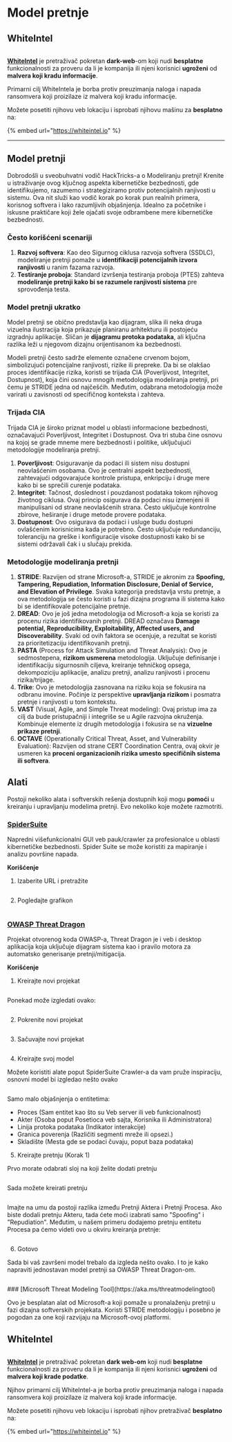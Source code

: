 # Model pretnje

## WhiteIntel

<figure><img src=".gitbook/assets/image (1224).png" alt=""><figcaption></figcaption></figure>

[**WhiteIntel**](https://whiteintel.io) je pretraživač pokretan **dark-web**-om koji nudi **besplatne** funkcionalnosti za proveru da li je kompanija ili njeni korisnici **ugroženi** od **malvera koji kradu informacije**.

Primarni cilj WhiteIntela je borba protiv preuzimanja naloga i napada ransomvera koji proizilaze iz malvera koji kradu informacije.

Možete posetiti njihovu veb lokaciju i isprobati njihovu mašinu za **besplatno** na:

{% embed url="https://whiteintel.io" %}

---

## Model pretnji

Dobrodošli u sveobuhvatni vodič HackTricks-a o Modeliranju pretnji! Krenite u istraživanje ovog ključnog aspekta kibernetičke bezbednosti, gde identifikujemo, razumemo i strategiziramo protiv potencijalnih ranjivosti u sistemu. Ova nit služi kao vodič korak po korak pun realnih primera, korisnog softvera i lako razumljivih objašnjenja. Idealno za početnike i iskusne praktičare koji žele ojačati svoje odbrambene mere kibernetičke bezbednosti.

### Često korišćeni scenariji

1. **Razvoj softvera**: Kao deo Sigurnog ciklusa razvoja softvera (SSDLC), modeliranje pretnji pomaže u **identifikaciji potencijalnih izvora ranjivosti** u ranim fazama razvoja.
2. **Testiranje proboja**: Standard izvršenja testiranja proboja (PTES) zahteva **modeliranje pretnji kako bi se razumele ranjivosti sistema** pre sprovođenja testa.

### Model pretnji ukratko

Model pretnji se obično predstavlja kao dijagram, slika ili neka druga vizuelna ilustracija koja prikazuje planiranu arhitekturu ili postojeću izgradnju aplikacije. Sličan je **dijagramu protoka podataka**, ali ključna razlika leži u njegovom dizajnu orijentisanom ka bezbednosti.

Modeli pretnji često sadrže elemente označene crvenom bojom, simbolizujući potencijalne ranjivosti, rizike ili prepreke. Da bi se olakšao proces identifikacije rizika, koristi se trijada CIA (Poverljivost, Integritet, Dostupnost), koja čini osnovu mnogih metodologija modeliranja pretnji, pri čemu je STRIDE jedna od najčešćih. Međutim, odabrana metodologija može varirati u zavisnosti od specifičnog konteksta i zahteva.

### Trijada CIA

Trijada CIA je široko priznat model u oblasti informacione bezbednosti, označavajući Poverljivost, Integritet i Dostupnost. Ova tri stuba čine osnovu na kojoj se grade mneme mere bezbednosti i politike, uključujući metodologije modeliranja pretnji.

1. **Poverljivost**: Osiguravanje da podaci ili sistem nisu dostupni neovlašćenim osobama. Ovo je centralni aspekt bezbednosti, zahtevajući odgovarajuće kontrole pristupa, enkripciju i druge mere kako bi se sprečili curenje podataka.
2. **Integritet**: Tačnost, doslednost i pouzdanost podataka tokom njihovog životnog ciklusa. Ovaj princip osigurava da podaci nisu izmenjeni ili manipulisani od strane neovlašćenih strana. Često uključuje kontrolne zbirove, heširanje i druge metode provere podataka.
3. **Dostupnost**: Ovo osigurava da podaci i usluge budu dostupni ovlašćenim korisnicima kada je potrebno. Često uključuje redundanciju, toleranciju na greške i konfiguracije visoke dostupnosti kako bi se sistemi održavali čak i u slučaju prekida.

### Metodologije modeliranja pretnji

1. **STRIDE**: Razvijen od strane Microsoft-a, STRIDE je akronim za **Spoofing, Tampering, Repudiation, Information Disclosure, Denial of Service, and Elevation of Privilege**. Svaka kategorija predstavlja vrstu pretnje, a ova metodologija se često koristi u fazi dizajna programa ili sistema kako bi se identifikovale potencijalne pretnje.
2. **DREAD**: Ovo je još jedna metodologija od Microsoft-a koja se koristi za procenu rizika identifikovanih pretnji. DREAD označava **Damage potential, Reproducibility, Exploitability, Affected users, and Discoverability**. Svaki od ovih faktora se ocenjuje, a rezultat se koristi za prioritetizaciju identifikovanih pretnji.
3. **PASTA** (Process for Attack Simulation and Threat Analysis): Ovo je sedmostepena, **rizikom usmerena** metodologija. Uključuje definisanje i identifikaciju sigurnosnih ciljeva, kreiranje tehničkog opsega, dekompoziciju aplikacije, analizu pretnji, analizu ranjivosti i procenu rizika/trijage.
4. **Trike**: Ovo je metodologija zasnovana na riziku koja se fokusira na odbranu imovine. Počinje iz perspektive **upravljanja rizikom** i posmatra pretnje i ranjivosti u tom kontekstu.
5. **VAST** (Visual, Agile, and Simple Threat modeling): Ovaj pristup ima za cilj da bude pristupačniji i integriše se u Agile razvojna okruženja. Kombinuje elemente iz drugih metodologija i fokusira se na **vizuelne prikaze pretnji**.
6. **OCTAVE** (Operationally Critical Threat, Asset, and Vulnerability Evaluation): Razvijen od strane CERT Coordination Centra, ovaj okvir je usmeren ka **proceni organizacionih rizika umesto specifičnih sistema ili softvera**.

## Alati

Postoji nekoliko alata i softverskih rešenja dostupnih koji mogu **pomoći** u kreiranju i upravljanju modelima pretnji. Evo nekoliko koje možete razmotriti.

### [SpiderSuite](https://github.com/3nock/SpiderSuite)

Napredni višefunkcionalni GUI veb pauk/crawler za profesionalce u oblasti kibernetičke bezbednosti. Spider Suite se može koristiti za mapiranje i analizu površine napada.

**Korišćenje**

1. Izaberite URL i pretražite

<figure><img src="../.gitbook/assets/threatmodel_spidersuite_1.png" alt=""><figcaption></figcaption></figure>

2. Pogledajte grafikon

<figure><img src="../.gitbook/assets/threatmodel_spidersuite_2.png" alt=""><figcaption></figcaption></figure>

### [OWASP Threat Dragon](https://github.com/OWASP/threat-dragon/releases)

Projekat otvorenog koda OWASP-a, Threat Dragon je i veb i desktop aplikacija koja uključuje dijagram sistema kao i pravilo motora za automatsko generisanje pretnji/mitigacija.

**Korišćenje**

1. Kreirajte novi projekat

<figure><img src="../.gitbook/assets/create_new_project_1.jpg" alt=""><figcaption></figcaption></figure>

Ponekad može izgledati ovako:

<figure><img src="../.gitbook/assets/1_threatmodel_create_project.jpg" alt=""><figcaption></figcaption></figure>

2. Pokrenite novi projekat

<figure><img src="../.gitbook/assets/launch_new_project_2.jpg" alt=""><figcaption></figcaption></figure>

3. Sačuvajte novi projekat

<figure><img src="../.gitbook/assets/save_new_project.jpg" alt=""><figcaption></figcaption></figure>

4. Kreirajte svoj model

Možete koristiti alate poput SpiderSuite Crawler-a da vam pruže inspiraciju, osnovni model bi izgledao nešto ovako

<figure><img src="../.gitbook/assets/0_basic_threat_model.jpg" alt=""><figcaption></figcaption></figure>

Samo malo objašnjenja o entitetima:

* Proces (Sam entitet kao što su Veb server ili veb funkcionalnost)
* Akter (Osoba poput Posetioca veb sajta, Korisnika ili Administratora)
* Linija protoka podataka (Indikator interakcije)
* Granica poverenja (Različiti segmenti mreže ili opsezi.)
* Skladište (Mesta gde se podaci čuvaju, poput baza podataka)

5. Kreirajte pretnju (Korak 1)

Prvo morate odabrati sloj na koji želite dodati pretnju

<figure><img src="../.gitbook/assets/3_threatmodel_chose-threat-layer.jpg" alt=""><figcaption></figcaption></figure>

Sada možete kreirati pretnju

<figure><img src="../.gitbook/assets/4_threatmodel_create-threat.jpg" alt=""><figcaption></figcaption></figure>

Imajte na umu da postoji razlika između Pretnji Aktera i Pretnji Procesa. Ako biste dodali pretnju Akteru, tada ćete moći izabrati samo "Spoofing" i "Repudiation". Međutim, u našem primeru dodajemo pretnju entitetu Procesa pa ćemo videti ovo u okviru kreiranja pretnje:

<figure><img src="../.gitbook/assets/2_threatmodel_type-option.jpg" alt=""><figcaption></figcaption></figure>

6. Gotovo

Sada bi vaš završeni model trebalo da izgleda nešto ovako. I to je kako napraviti jednostavan model pretnji sa OWASP Threat Dragon-om.

<figure><img src="../.gitbook/assets/threat_model_finished.jpg" alt=""><figcaption></figcaption></figure>
### [Microsoft Threat Modeling Tool](https://aka.ms/threatmodelingtool)

Ovo je besplatan alat od Microsoft-a koji pomaže u pronalaženju pretnji u fazi dizajna softverskih projekata. Koristi STRIDE metodologiju i posebno je pogodan za one koji razvijaju na Microsoft-ovoj platformi.


## WhiteIntel

<figure><img src=".gitbook/assets/image (1224).png" alt=""><figcaption></figcaption></figure>

[**WhiteIntel**](https://whiteintel.io) je pretraživač pokretan **dark web-om** koji nudi **besplatne** funkcionalnosti za proveru da li je kompanija ili njeni korisnici **ugroženi** od **malvera koji krade podatke**.

Njihov primarni cilj WhiteIntel-a je borba protiv preuzimanja naloga i napada ransomvera koji proizilaze iz malvera koji krade informacije.

Možete posetiti njihovu veb lokaciju i isprobati njihov pretraživač **besplatno** na:

{% embed url="https://whiteintel.io" %}
